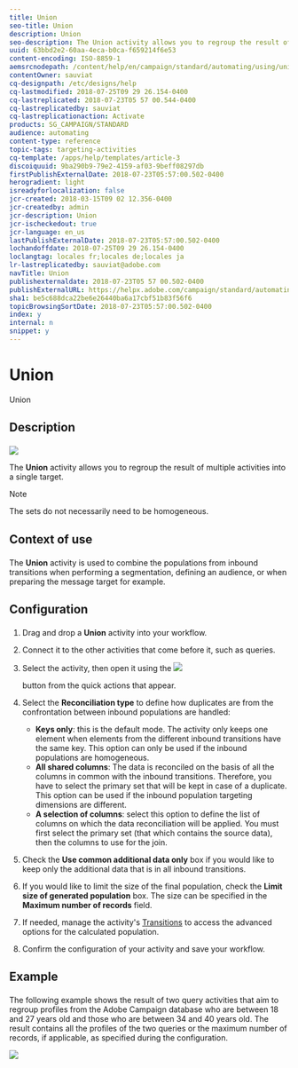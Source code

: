 ```yaml
---
title: Union
seo-title: Union
description: Union
seo-description: The Union activity allows you to regroup the result of multiple activities into a single target.
uuid: 63bbd2e2-60aa-4eca-b0ca-f659214f6e53
content-encoding: ISO-8859-1
aemsrcnodepath: /content/help/en/campaign/standard/automating/using/union
contentOwner: sauviat
cq-designpath: /etc/designs/help
cq-lastmodified: 2018-07-25T09 29 26.154-0400
cq-lastreplicated: 2018-07-23T05 57 00.544-0400
cq-lastreplicatedby: sauviat
cq-lastreplicationaction: Activate
products: SG_CAMPAIGN/STANDARD
audience: automating
content-type: reference
topic-tags: targeting-activities
cq-template: /apps/help/templates/article-3
discoiquuid: 9ba290b9-79e2-4159-af03-9beff08297db
firstPublishExternalDate: 2018-07-23T05:57:00.502-0400
herogradient: light
isreadyforlocalization: false
jcr-created: 2018-03-15T09 02 12.356-0400
jcr-createdby: admin
jcr-description: Union
jcr-ischeckedout: true
jcr-language: en_us
lastPublishExternalDate: 2018-07-23T05:57:00.502-0400
lochandoffdate: 2018-07-25T09 29 26.154-0400
loclangtag: locales fr;locales de;locales ja
lr-lastreplicatedby: sauviat@adobe.com
navTitle: Union
publishexternaldate: 2018-07-23T05 57 00.502-0400
publishExternalURL: https://helpx.adobe.com/campaign/standard/automating/using/union.html
sha1: be5c688dca22be6e26440ba6a17cbf51b83f56f6
topicBrowsingSortDate: 2018-07-23T05:57:00.502-0400
index: y
internal: n
snippet: y
---
```


# Union

Union

## <p>Description</p>

![](assets/union.png)

The **Union** activity allows you to regroup the result of multiple activities into a single target.

>[!NOTE]
>
>The sets do not necessarily need to be homogeneous.

## <p>Context of use</p>

The **Union** activity is used to combine the populations from inbound transitions when performing a segmentation, defining an audience, or when preparing the message target for example.

## <p>Configuration</p>

1. Drag and drop a **Union** activity into your workflow.
1. Connect it to the other activities that come before it, such as queries.
1. Select the activity, then open it using the  ![](assets/edit_darkgrey-24px.png)

   button from the quick actions that appear.
1. Select the **Reconciliation type** to define how duplicates are from the confrontation between inbound populations are handled:

    * **Keys only**: this is the default mode. The activity only keeps one element when elements from the different inbound transitions have the same key. This option can only be used if the inbound populations are homogeneous.
    * **All shared columns**: The data is reconciled on the basis of all the columns in common with the inbound transitions. Therefore, you have to select the primary set that will be kept in case of a duplicate. This option can be used if the inbound population targeting dimensions are different.
    * **A selection of columns**: select this option to define the list of columns on which the data reconciliation will be applied. You must first select the primary set (that which contains the source data), then the columns to use for the join.

1. Check the **Use common additional data only** box if you would like to keep only the additional data that is in all inbound transitions.
1. If you would like to limit the size of the final population, check the **Limit size of generated population** box. The size can be specified in the **Maximum number of records** field.
1. If needed, manage the activity's [Transitions](../../automating/using/executing-a-workflow.md#managing-an-activity-s-outbound-transitions) to access the advanced options for the calculated population.
1. Confirm the configuration of your activity and save your workflow.

## <p>Example</p>

The following example shows the result of two query activities that aim to regroup profiles from the Adobe Campaign database who are between 18 and 27 years old and those who are between 34 and 40 years old. The result contains all the profiles of the two queries or the maximum number of records, if applicable, as specified during the configuration.

![](assets/wkf_union_example.png)

